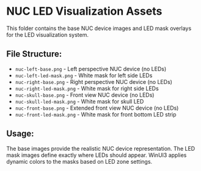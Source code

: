 # NUC LED Visualization Assets

This folder contains the base NUC device images and LED mask overlays for the LED visualization system.

## File Structure:
- `nuc-left-base.png` - Left perspective NUC device (no LEDs)
- `nuc-left-led-mask.png` - White mask for left side LEDs
- `nuc-right-base.png` - Right perspective NUC device (no LEDs) 
- `nuc-right-led-mask.png` - White mask for right side LEDs
- `nuc-skull-base.png` - Front view NUC device (no LEDs)
- `nuc-skull-led-mask.png` - White mask for skull LED
- `nuc-front-base.png` - Extended front view NUC device (no LEDs)
- `nuc-front-led-mask.png` - White mask for front bottom LED strip

## Usage:
The base images provide the realistic NUC device representation.
The LED mask images define exactly where LEDs should appear.
WinUI3 applies dynamic colors to the masks based on LED zone settings.
